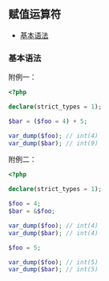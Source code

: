## 赋值运算符

* [基本语法](#基本语法)

### 基本语法

附例一：

```php
<?php

declare(strict_types = 1);

$bar = ($foo = 4) + 5;

var_dump($foo); // int(4)
var_dump($bar); // int(9)

```

附例二：

```php
<?php

declare(strict_types = 1);

$foo = 4;
$bar = &$foo;

var_dump($foo); // int(4)
var_dump($bar); // int(4)

$foo = 5;

var_dump($foo); // int(5)
var_dump($bar); // int(5)

```

